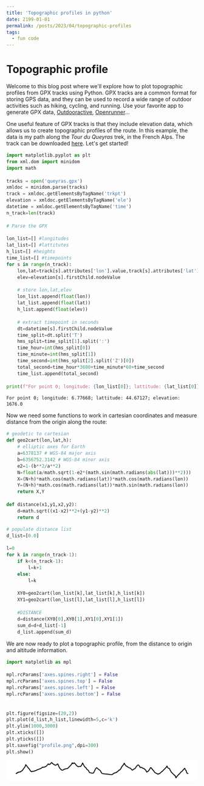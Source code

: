 ```yaml
---
title: 'Topographic profiles in python'
date: 2199-01-01
permalink: /posts/2023/04/topographic-profiles
tags:
  - fun code
---
```


# Topographic profile

Welcome to this blog post where we'll explore how to plot topographic profiles from GPX tracks using Python. GPX tracks are a common format for storing GPS data, and they can be used to record a wide range of outdoor activities such as hiking, cycling, and running. Use your favorite app to generate GPX data, [Outdooractive](https://www.outdooractive.com/en/), [Openrunner](https://www.openrunner.com/en)... 

One useful feature of GPX tracks is that they include elevation data, which allows us to create topographic profiles of the route. In this example, the data is my path along the *Tour du Queyras* trek, in the French Alps. The track can be downloaded [here](https://drive.google.com/file/d/1iphwoXtZVGJlmsLLTDpkM-FvpMLe8eFX/view?usp=share_link). Let's get started!


```python
import matplotlib.pyplot as plt
from xml.dom import minidom
import math

tracks = open('queyras.gpx')
xmldoc = minidom.parse(tracks)
track = xmldoc.getElementsByTagName('trkpt')
elevation = xmldoc.getElementsByTagName('ele')
datetime = xmldoc.getElementsByTagName('time')
n_track=len(track)

# Parse the GPX

lon_list=[] #longitudes
lat_list=[] #lattitutes
h_list=[] #heights
time_list=[] #timepoints
for s in range(n_track):
    lon,lat=track[s].attributes['lon'].value,track[s].attributes['lat'].value
    elev=elevation[s].firstChild.nodeValue
    
    # store lon,lat,elev
    lon_list.append(float(lon))
    lat_list.append(float(lat))
    h_list.append(float(elev))
    
    # extract timepoint in seconds
    dt=datetime[s].firstChild.nodeValue
    time_split=dt.split('T')
    hms_split=time_split[1].split(':')
    time_hour=int(hms_split[0])
    time_minute=int(hms_split[1])
    time_second=int(hms_split[2].split('Z')[0])
    total_second=time_hour*3600+time_minute*60+time_second
    time_list.append(total_second)

print(f"For point 0; longitude: {lon_list[0]}; lattitude: {lat_list[0]}; elevation: {h_list[0]}")
```

    For point 0; longitude: 6.77668; lattitude: 44.67127; elevation: 1676.0


Now we need some functions to work in cartesian coordinates and measure distance from the origin along the route:


```python
# geodetic to cartesian
def geo2cart(lon,lat,h):
    # elliptic axes for Earth
    a=6378137 # WGS-84 major axis
    b=6356752.3142 # WGS-84 minor axis
    e2=1-(b**2/a**2)
    N=float(a/math.sqrt(1-e2*(math.sin(math.radians(abs(lat)))**2)))
    X=(N+h)*math.cos(math.radians(lat))*math.cos(math.radians(lon))
    Y=(N+h)*math.cos(math.radians(lat))*math.sin(math.radians(lon))
    return X,Y

def distance(x1,y1,x2,y2):
    d=math.sqrt((x1-x2)**2+(y1-y2)**2)
    return d
```


```python
# populate distance list
d_list=[0.0]

l=0
for k in range(n_track-1):
    if k<(n_track-1):
        l=k+1
    else:
        l=k
        
    XY0=geo2cart(lon_list[k],lat_list[k],h_list[k])
    XY1=geo2cart(lon_list[l],lat_list[l],h_list[l])
    
    #DISTANCE
    d=distance(XY0[0],XY0[1],XY1[0],XY1[1])
    sum_d=d+d_list[-1]
    d_list.append(sum_d)
```

We are now ready to plot a topographic profile, from the distance to origin and altitude information.


```python
import matplotlib as mpl

mpl.rcParams['axes.spines.right'] = False
mpl.rcParams['axes.spines.top'] = False
mpl.rcParams['axes.spines.left'] = False
mpl.rcParams['axes.spines.bottom'] = False


plt.figure(figsize=(20,2))
plt.plot(d_list,h_list,linewidth=5,c='k')
plt.ylim(1000,3000)
plt.xticks([])
plt.yticks([])
plt.savefig("profile.png",dpi=300)
plt.show()
```


![png](/images/topographic_output.png)



```python

```
